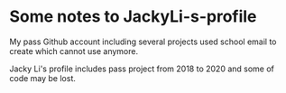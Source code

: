 # Some notes to JackyLi-s-profile

My pass Github account including several projects used school email to create which cannot use anymore.

Jacky Li's profile includes pass project from 2018 to 2020 and some of code may be lost.
